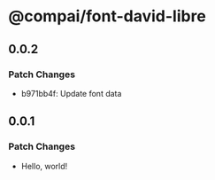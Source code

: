 # @compai/font-david-libre

## 0.0.2

### Patch Changes

- b971bb4f: Update font data

## 0.0.1

### Patch Changes

- Hello, world!
